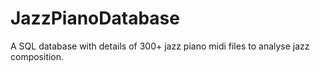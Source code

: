 # JazzPianoDatabase
A SQL database with details of 300+ jazz piano midi files to analyse jazz composition.
